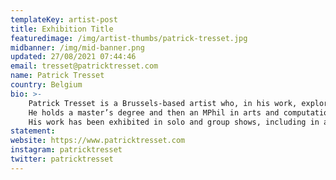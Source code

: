 ```yaml
---
templateKey: artist-post
title: Exhibition Title
featuredimage: /img/artist-thumbs/patrick-tresset.jpg
midbanner: /img/mid-banner.png
updated: 27/08/2021 07:44:46
email: tresset@patricktresset.com
name: Patrick Tresset
country: Belgium
bio: >-
    Patrick Tresset is a Brussels-based artist who, in his work, explores human traits and the aspects of human experience. His work reflects recurrent ideas such as embodiment, passing time/time passing, childhood, conformism, obsessiveness, nervousness, the need for storytelling, and mark-making. He is best known for his performative installations using robotic agents as stylized actors that make marks and for his exploration of the drawing practice using computational systems and robots.
    He holds a master’s degree and then an MPhil in arts and computational technologies from Goldsmiths College London. Aside from his artistic practice, in 2013, he was a senior visiting research fellow at Konstanz University and is currently an adjunct assistant professor at the University of Canberra in the robotics department. 
    His work has been exhibited in solo and group shows, including in association with major museums such as; The Pompidou Center (Paris), Prada Foundation (Milan), Tate Modern (London), V&A, MMCA (Seoul), The Grand Palais (Paris), BOZAR (Brussels), TAM (Beijing), Mcam (Shanghai), Mori Museum (Tokyo). His installations have been awarded prizes and distinctions (Lumens, Ars Electronica, NTAA, Japan Media festival) . His works have featured in numerous media, including;  Art press, Art review,  Beaux art, Frieze, Arte, Form,  Wired, Vice, BBC, DeWelle, Le monde, New York Times.
statement: 
website: https://www.patricktresset.com
instagram: patricktresset
twitter: patricktresset
---
```

